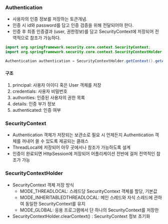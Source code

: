 ### Authentication
- 사용자의 인증 정보를 저장하는 토큰개념.
- 인증 시 id와 password를 담고 인증 검증을 위해 전달되어야 한다.
- 인증 후 최종 인증결과 (user, 권한정보)를 담고 SecurityContext에 저장되어 전역적으로 참조가 가능하다.

```java
import org.springframework.security.core.context.SecurityContext;
import org.springframework.security.core.context.SecurityContextHolder;

Authentication authentication = SecurityContextHolder.getContext().getAuthentication();
```

#### 구조
1. principal: 사용자 아이디 혹은 User 객체를 저장
2. credentials: 사용자 비밀번호
3. authorities: 인증된 사용자의 권한 목록
4. details: 인증 부가 정보
5. authenticated: 인증 여부


### SecurityContext
- Authentication 객체가 저장되는 보관소로 필요 시 언제든지 Authentication 객체를 꺼내어 쓸 수 있도록 제공되는 클래스
- ThreadLocal에 저장되어 아무 곳에서나 참조가 가능하도록 설계
- 인증이 완료되면 HttpSession에 저장되어 어플리케이션 전반에 걸처 전역적인 참조가 가능

### SecurityContextHolder
- SecurityContext 객체 저장 방식
  - MODE_THREADLOCAL: 스레드당 SecurityContext 객체를 할당, 기본값
  - MODE_INHERITABLEDTHREADLOCAL: 메인 스레드와 자식 스레드에 관하여 동일한 SecurityContext를 유지
  - MODE_GLOBAL: 응용 프로그램에서 단 하나의 SecurityContext를 저장한
- SecurityContextHolder.clearContext() : SecurityContext 정보 초기화
